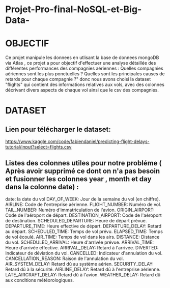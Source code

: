 # Projet-Pro-final-NoSQL-et-Big-Data-

# OBJECTIF

Ce projet manipule les donnees en utlisant la base de donnees mongoDB via Atlas , ce projet a pour objectif d'effectuer une analyse détaillée des différentes performances des compagnies aériennes : 
Quelles compagnies aériennes sont les plus ponctuelles ?
Quelles sont les principales causes de retards pour chaque compagnie ?"
donc nous avons choisi la dataset "flights" qui contient des informations relatives aux vols, avec des colonnes décrivant divers aspects de chaque vol ainsi que le csv des compagnies.

# DATASET 

## Lien pour télécharger le dataset: 
https://www.kaggle.com/code/fabiendaniel/predicting-flight-delays-tutorial/input?select=flights.csv

## Listes  des colonnes utiles pour notre probléme ( Après avoir supprimé ce dont on n'a pas besoin et fusionner les colonnes year , month et day dans la colonne date) :
date: la date du vol 
DAY_OF_WEEK: Jour de la semaine du vol (en chiffre).
AIRLINE: Code de l'entreprise aérienne.
FLIGHT_NUMBER: Numéro de vol.
TAIL_NUMBER: Numéro d'immatriculation de l'avion.
ORIGIN_AIRPORT: Code de l'aéroport de départ.
DESTINATION_AIRPORT: Code de l'aéroport de destination.
SCHEDULED_DEPARTURE: Heure de départ prévue.
DEPARTURE_TIME: Heure effective de départ.
DEPARTURE_DELAY: Retard au départ.
SCHEDULED_TIME: Temps de vol prévu.
ELAPSED_TIME: Temps de vol écoulé.
AIR_TIME: Temps de vol dans les airs.
DISTANCE: Distance du vol.
SCHEDULED_ARRIVAL: Heure d'arrivée prévue.
ARRIVAL_TIME: Heure d'arrivée effective.
ARRIVAL_DELAY: Retard à l'arrivée.
DIVERTED: Indicateur de déviation du vol.
CANCELLED: Indicateur d'annulation du vol.
CANCELLATION_REASON: Raison de l'annulation du vol.
AIR_SYSTEM_DELAY: Retard dû au système aérien.
SECURITY_DELAY: Retard dû à la sécurité.
AIRLINE_DELAY: Retard dû à l'entreprise aérienne.
LATE_AIRCRAFT_DELAY: Retard dû à l'avion.
WEATHER_DELAY: Retard dû aux conditions météorologiques.
